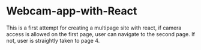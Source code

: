 # Webcam-app-with-React

This is a first attempt for creating a multipage site with react, if camera access is allowed on the first page, user can navigate to the second page. If not, user is straightly taken to page 4.
